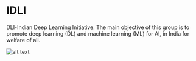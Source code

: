 # IDLI

DLI-Indian Deep Learning Initiative. The main objective of this group is to promote deep learning (DL) and machine learning (ML) for AI, in India for welfare of all.

![alt text]( https://github.com/IndiaDeepLearningInitiative-IDLI/IndiaDeepLearningInitiative-IDLI.github.io/blob/master/images/deeplearning.jpg "IDLI theme")
